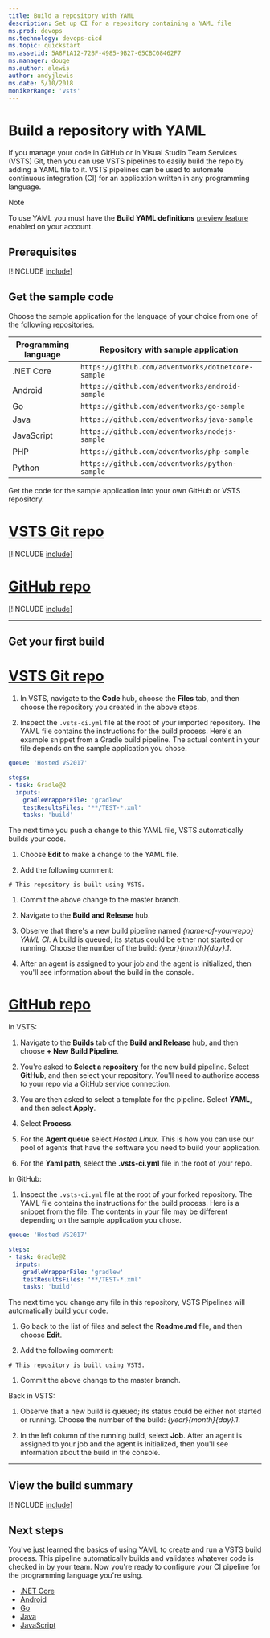 ```yaml
---
title: Build a repository with YAML
description: Set up CI for a repository containing a YAML file
ms.prod: devops
ms.technology: devops-cicd
ms.topic: quickstart
ms.assetid: 5A8F1A12-72BF-4985-9B27-65CBC08462F7
ms.manager: douge
ms.author: alewis
author: andyjlewis
ms.date: 5/10/2018
monikerRange: 'vsts'
---
```


# Build a repository with YAML

If you manage your code in GitHub or in Visual Studio Team Services (VSTS) Git, then you can use VSTS pipelines to easily build the repo by adding a YAML file to it. VSTS pipelines can be used to automate continuous integration (CI) for an application written in any programming language.

> [!NOTE]
> To use YAML you must have the **Build YAML definitions** [preview feature](/vsts/project/navigation/preview-features) enabled on your account.

## Prerequisites

[!INCLUDE [include](_shared/ci-cd-prerequisites-vsts.md)]

## Get the sample code

Choose the sample application for the language of your choice from one of the following repositories.

| Programming language | Repository with sample application |
|----------------------|----------------------------|
| .NET Core | `https://github.com/adventworks/dotnetcore-sample` |
| Android | `https://github.com/adventworks/android-sample` |
| Go | `https://github.com/adventworks/go-sample` |
| Java | `https://github.com/adventworks/java-sample` |
| JavaScript | `https://github.com/adventworks/nodejs-sample` |
| PHP | `https://github.com/adventworks/php-sample` |
| Python | `https://github.com/adventworks/python-sample` |

Get the code for the sample application into your own GitHub or VSTS repository.

# [VSTS Git repo](#tab/gitvsts)

[!INCLUDE [include](apps/_shared/get-sample-code-vsts.md)]

# [GitHub repo](#tab/github)

[!INCLUDE [include](apps/_shared/get-sample-code-github.md)]

---

## Get your first build

# [VSTS Git repo](#tab/gitvsts)

1. In VSTS, navigate to the **Code** hub, choose the **Files** tab, and then choose the repository you created in the above steps.

1. Inspect the `.vsts-ci.yml` file at the root of your imported repository. The YAML file contains the instructions for the build process. Here's an example snippet from a Gradle build pipeline. The actual content in your file depends on the sample application you chose.

  ```yaml
  queue: 'Hosted VS2017'

  steps:  
  - task: Gradle@2
    inputs:
      gradleWrapperFile: 'gradlew'
      testResultsFiles: '**/TEST-*.xml'
      tasks: 'build'
  ```
    
  The next time you push a change to this YAML file, VSTS automatically builds your code.

1. Choose **Edit** to make a change to the YAML file.

1. Add the following comment:

  ```
  # This repository is built using VSTS.
  ```
  
1. Commit the above change to the master branch.

1. Navigate to the **Build and Release** hub.

1. Observe that there's a new build pipeline named _{name-of-your-repo} YAML CI_. A build is queued; its status could be either not started or running. Choose the number of the build: _{year}{month}{day}.1_.

1. After an agent is assigned to your job and the agent is initialized, then you'll see information about the build in the console.

# [GitHub repo](#tab/github)

In VSTS:

1. Navigate to the **Builds** tab of the **Build and Release** hub, and then choose **+ New Build Pipeline**.

1. You're asked to **Select a repository** for the new build pipeline. Select **GitHub**, and then select your  repository. You'll need to authorize access to your repo via a GitHub service connection.

1. You are then asked to select a template for the pipeline. Select **YAML**, and then select **Apply**.

1. Select **Process**.

1. For the **Agent queue** select _Hosted Linux_. This is how you can use our pool of agents that have the software you need to build your application.

1. For the **Yaml path**, select the **.vsts-ci.yml** file in the root of your repo.

In GitHub:

1. Inspect the `.vsts-ci.yml` file at the root of your forked repository. The YAML file contains the instructions for the build process. Here is a snippet from the file. The contents in your file may be different depending on the sample application you chose.

  ```yaml
  queue: 'Hosted VS2017'

  steps:  
  - task: Gradle@2
    inputs:
      gradleWrapperFile: 'gradlew'
      testResultsFiles: '**/TEST-*.xml'
      tasks: 'build'
  ```

  The next time you change any file in this repository, VSTS Pipelines will automatically build your code.

1. Go back to the list of files and select the **Readme.md** file, and then choose **Edit**.

1. Add the following comment:

  ```
  # This repository is built using VSTS.
  ```
  
1. Commit the above change to the master branch.

Back in VSTS:

1. Observe that a new build is queued; its status could be either not started or running. Choose the number of the build: _{year}{month}{day}.1_.

1. In the left column of the running build, select **Job**. After an agent is assigned to your job and the agent is initialized, then you'll see information about the build in the console.

[//]: # (TODO: Add link to GitHub tutorial after advice is added there on authentication)

---

## View the build summary

[!INCLUDE [include](apps/_shared/view-build-summary.md)]

## Next steps

You've just learned the basics of using YAML to create and run a VSTS build process.
This pipeline automatically builds and validates whatever code is checked in by your team. 
Now you're ready to configure your CI pipeline for the programming language you're using.

* [.NET Core](languages/dotnet-core.md)
* [Android](languages/android.md)
* [Go](apps/go/go.md)
* [Java](apps/java/build-gradle.md)
* [JavaScript](apps/nodejs/build-gulp.md)